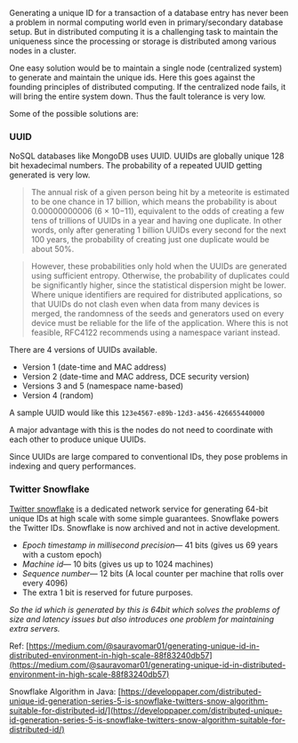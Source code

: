 Generating a unique ID for a transaction of a database entry has never been a problem in normal computing world even in primary/secondary database setup. But in distributed computing it is a challenging task to maintain the uniqueness since the processing or storage is distributed among various nodes in a cluster. 

One easy solution would be to maintain a single node (centralized system) to generate and maintain the unique ids. Here this goes against the founding principles of distributed computing. If the centralized node fails, it will bring the entire system down. Thus the fault tolerance is very low.

Some of the possible solutions are:

### UUID

NoSQL databases like MongoDB uses UUID. UUIDs are globally unique 128 bit hexadecimal numbers. The probability of a repeated UUID getting generated is very low.

> The annual risk of a given person being hit by a meteorite is estimated to be one chance in 17 billion, which means the probability is about 0.00000000006 (6 × 10−11), equivalent to the odds of creating a few tens of trillions of UUIDs in a year and having one duplicate. In other words, only after generating 1 billion UUIDs every second for the next 100 years, the probability of creating just one duplicate would be about 50%.

> However, these probabilities only hold when the UUIDs are generated using sufficient entropy. Otherwise, the probability of duplicates could be significantly higher, since the statistical dispersion might be lower. Where unique identifiers are required for distributed applications, so that UUIDs do not clash even when data from many devices is merged, the randomness of the seeds and generators used on every device must be reliable for the life of the application. Where this is not feasible, RFC4122 recommends using a namespace variant instead.

There are 4 versions of UUIDs available.
- Version 1 (date-time and MAC address)
- Version 2 (date-time and MAC address, DCE security version)
- Versions 3 and 5 (namespace name-based)
- Version 4 (random)

A sample UUID would like this `123e4567-e89b-12d3-a456-426655440000`

A major advantage with this is the nodes do not need to coordinate with each other to produce unique UUIDs.

Since UUIDs are large compared to conventional IDs, they pose problems in indexing and query performances.

### Twitter Snowflake

[Twitter snowflake](https://github.com/twitter/snowflake/tree/snowflake-2010) is a dedicated network service for generating 64-bit unique IDs at high scale with some simple guarantees. Snowflake powers the Twitter IDs. Snowflake is now archived and not in active development.

* _Epoch timestamp in millisecond precision_— 41 bits (gives us 69 years with a custom epoch)
* _Machine id_— 10 bits (gives us up to 1024 machines)
* _Sequence number_— 12 bits (A local counter per machine that rolls over every 4096)
* The extra 1 bit is reserved for future purposes.

_So the id which is generated by this is 64bit which solves the problems of size and latency issues but also introduces one problem for maintaining extra servers._

Ref: [https://medium.com/@sauravomar01/generating-unique-id-in-distributed-environment-in-high-scale-88f83240db57](https://medium.com/@sauravomar01/generating-unique-id-in-distributed-environment-in-high-scale-88f83240db57)

Snowflake Algorithm in Java: [https://developpaper.com/distributed-unique-id-generation-series-5-is-snowflake-twitters-snow-algorithm-suitable-for-distributed-id/](https://developpaper.com/distributed-unique-id-generation-series-5-is-snowflake-twitters-snow-algorithm-suitable-for-distributed-id/)
